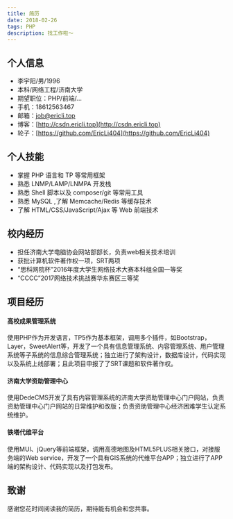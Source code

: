 ```yaml
---
title: 简历
date: 2018-02-26
tags: PHP
description: 找工作啦～
---
```

## 个人信息
- 李宇阳/男/1996
- 本科/网络工程/济南大学
- 期望职位：PHP/前端/...
- 手机：18612563467
- 邮箱：job@ericli.top
- 博客：[http://csdn.ericli.top](http://csdn.ericli.top)
- 轮子：[https://github.com/EricLi404](https://github.com/EricLi404)


## 个人技能
- 掌握 PHP 语言和 TP 等常用框架
- 熟悉 LNMP/LAMP/LNMPA 开发栈
- 熟悉 Shell 脚本以及 composer/git 等常用工具
- 熟悉 MySQL ,了解 Memcache/Redis 等缓存技术
- 了解 HTML/CSS/JavaScript/Ajax 等 Web 前端技术

## 校内经历
- 担任济南大学电脑协会网站部部长，负责web相关技术培训
- 获批计算机软件著作权一项，SRT两项
- “思科网院杯”2016年度大学生网络技术大赛本科组全国一等奖
- “CCCC”2017网络技术挑战赛华东赛区三等奖

## 项目经历
#### 高校成果管理系统
使用PHP作为开发语言，TP5作为基本框架，调用多个插件，如Bootstrap，Layer，SweetAlert等，开发了一个具有信息管理系统、内容管理系统、用户管理系统等子系统的信息综合管理系统；独立进行了架构设计，数据库设计，代码实现以及系统上线部署；且此项目申报了了SRT课题和软件著作权。
#### 济南大学资助管理中心
使用DedeCMS开发了具有内容管理系统的济南大学资助管理中心门户网站，负责资助管理中心门户网站的日常维护和改版；负责资助管理中心经济困难学生认定系统维护。
#### 铁塔代维平台
使用MUI、jQuery等前端框架，调用高德地图及HTML5PLUS相关接口，对接服务端的Web service，开发了一个具有GIS系统的代维平台APP；独立进行了APP端的架构设计、代码实现以及打包发布。
## 致谢
感谢您花时间阅读我的简历，期待能有机会和您共事。
 

